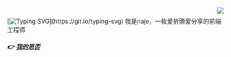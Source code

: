 <img align="right" src="https://github-readme-stats.vercel.app/api?username=booms21&show_icons=true&include_all_commits=true&count_private=true&include_all_commits=true&theme=graywhite&hide_border=true" />

##### 
[![Typing SVG](https://readme-typing-svg.demolab.com?font=Fira+Code&weight=600&size=25&pause=1000&color=F7B278&width=435&lines=%E2%96%A0%E2%96%A0%E2%96%A0%E2%96%A0%E2%96%A0%E2%96%A0%E2%96%A0%E2%96%A0%E2%96%A0%E2%96%A0%E2%96%A0%E2%96%A0+100%25;%F0%9F%92%99+I'm+Najeee.;%F0%9F%92%99+A+Front-End+Developrer.)](https://git.io/typing-svg)
我是naje，一枚爱折腾爱分享的前端工程师

##### 👉  <a href="https://segmentfault.com/u/hello888">我的思否</a> 
